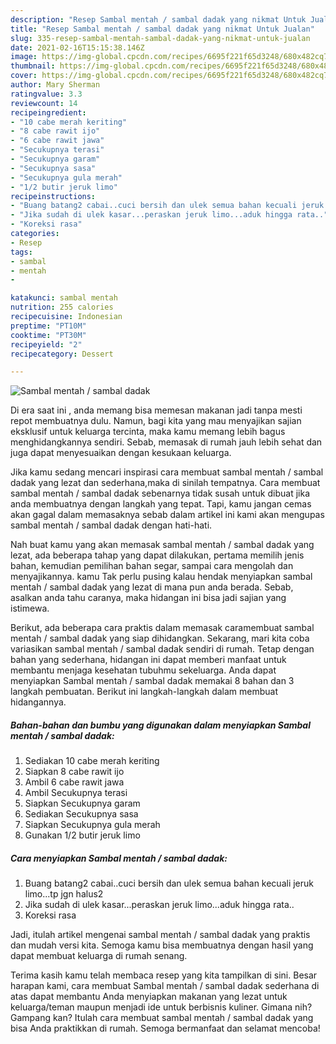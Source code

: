 ```yaml
---
description: "Resep Sambal mentah / sambal dadak yang nikmat Untuk Jualan"
title: "Resep Sambal mentah / sambal dadak yang nikmat Untuk Jualan"
slug: 335-resep-sambal-mentah-sambal-dadak-yang-nikmat-untuk-jualan
date: 2021-02-16T15:15:38.146Z
image: https://img-global.cpcdn.com/recipes/6695f221f65d3248/680x482cq70/sambal-mentah-sambal-dadak-foto-resep-utama.jpg
thumbnail: https://img-global.cpcdn.com/recipes/6695f221f65d3248/680x482cq70/sambal-mentah-sambal-dadak-foto-resep-utama.jpg
cover: https://img-global.cpcdn.com/recipes/6695f221f65d3248/680x482cq70/sambal-mentah-sambal-dadak-foto-resep-utama.jpg
author: Mary Sherman
ratingvalue: 3.3
reviewcount: 14
recipeingredient:
- "10 cabe merah keriting"
- "8 cabe rawit ijo"
- "6 cabe rawit jawa"
- "Secukupnya terasi"
- "Secukupnya garam"
- "Secukupnya sasa"
- "Secukupnya gula merah"
- "1/2 butir jeruk limo"
recipeinstructions:
- "Buang batang2 cabai..cuci bersih dan ulek semua bahan kecuali jeruk limo...tp jgn halus2"
- "Jika sudah di ulek kasar...peraskan jeruk limo...aduk hingga rata.."
- "Koreksi rasa"
categories:
- Resep
tags:
- sambal
- mentah
- 

katakunci: sambal mentah  
nutrition: 255 calories
recipecuisine: Indonesian
preptime: "PT10M"
cooktime: "PT30M"
recipeyield: "2"
recipecategory: Dessert

---
```



![Sambal mentah / sambal dadak](https://img-global.cpcdn.com/recipes/6695f221f65d3248/680x482cq70/sambal-mentah-sambal-dadak-foto-resep-utama.jpg)

Di era  saat ini , anda memang bisa memesan makanan jadi tanpa mesti repot membuatnya dulu. Namun, bagi kita yang mau menyajikan sajian eksklusif untuk keluarga tercinta, maka kamu memang lebih bagus menghidangkannya sendiri. Sebab, memasak di rumah jauh lebih sehat dan juga dapat menyesuaikan dengan kesukaan keluarga.

Jika kamu sedang mencari inspirasi cara membuat sambal mentah / sambal dadak yang lezat dan sederhana,maka di sinilah tempatnya. Cara membuat sambal mentah / sambal dadak  sebenarnya tidak susah untuk dibuat jika anda membuatnya dengan langkah yang tepat. Tapi, kamu jangan cemas akan gagal dalam memasaknya 
sebab dalam artikel ini kami akan mengupas sambal mentah / sambal dadak dengan hati-hati.  



Nah buat kamu yang akan memasak sambal mentah / sambal dadak yang lezat, ada beberapa tahap yang dapat dilakukan, pertama memilih jenis bahan, kemudian pemilihan bahan segar, sampai cara mengolah dan menyajikannya. kamu Tak perlu pusing kalau hendak menyiapkan sambal mentah / sambal dadak yang lezat di mana pun anda berada. Sebab, asalkan anda  tahu caranya, maka hidangan ini bisa jadi sajian yang istimewa.

Berikut, ada beberapa cara praktis  dalam memasak caramembuat sambal mentah / sambal dadak yang siap dihidangkan. Sekarang, mari kita coba variasikan sambal mentah / sambal dadak sendiri di rumah. Tetap dengan bahan yang sederhana, hidangan ini dapat memberi manfaat untuk membantu menjaga kesehatan tubuhmu sekeluarga. Anda dapat menyiapkan Sambal mentah / sambal dadak memakai 8 bahan dan 3 langkah pembuatan. Berikut ini langkah-langkah dalam membuat hidangannya.

<!--inarticleads1-->

##### Bahan-bahan dan bumbu yang digunakan dalam menyiapkan Sambal mentah / sambal dadak:

1. Sediakan 10 cabe merah keriting
1. Siapkan 8 cabe rawit ijo
1. Ambil 6 cabe rawit jawa
1. Ambil Secukupnya terasi
1. Siapkan Secukupnya garam
1. Sediakan Secukupnya sasa
1. Siapkan Secukupnya gula merah
1. Gunakan 1/2 butir jeruk limo




<!--inarticleads2-->

##### Cara menyiapkan Sambal mentah / sambal dadak:

1. Buang batang2 cabai..cuci bersih dan ulek semua bahan kecuali jeruk limo...tp jgn halus2
1. Jika sudah di ulek kasar...peraskan jeruk limo...aduk hingga rata..
1. Koreksi rasa




Jadi, itulah artikel mengenai  sambal mentah / sambal dadak  yang praktis dan mudah versi kita. Semoga kamu bisa membuatnya dengan hasil yang dapat membuat keluarga di rumah senang. 

Terima kasih kamu telah membaca resep yang kita tampilkan di sini. Besar harapan kami, cara membuat  Sambal mentah / sambal dadak sederhana di atas dapat membantu Anda menyiapkan makanan yang lezat untuk keluarga/teman maupun menjadi ide untuk berbisnis kuliner. Gimana nih? Gampang kan? Itulah cara membuat sambal mentah / sambal dadak yang bisa Anda praktikkan di rumah. Semoga bermanfaat dan selamat mencoba!

